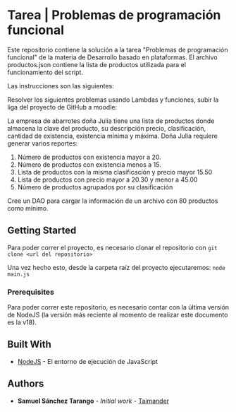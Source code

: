 # Tarea | Problemas de programación funcional

Este repositorio contiene la solución a la tarea "Problemas de programación funcional" de la materia de Desarrollo basado en plataformas. El archivo productos.json contiene la lista de productos utilizada para el funcionamiento del script.

Las instrucciones son las siguientes:


Resolver los siguientes problemas usando Lambdas y funciones, subir la liga del proyecto de GitHub a moodle:

La empresa de abarrotes doña Julia tiene una lista de productos donde almacena la clave del producto, su descripción precio, clasificación, cantidad de existencia, existencia mínima y máxima. Doña Julia requiere generar varios reportes:

1) Número de productos con existencia mayor a 20.
2) Número de productos con existencia menos a 15.
3) Lista de productos con la misma clasificación y precio mayor 15.50
4) Lista de productos con precio mayor a 20.30 y menor a 45.00
5) Número de productos agrupados por su clasificación

Cree un DAO para cargar la información de un archivo con 80 productos como mínimo.

## Getting Started

Para poder correr el proyecto, es necesario clonar el repositorio con
`git clone <url del repositorio>`

Una vez hecho esto, desde la carpeta raíz del proyecto ejecutaremos:
`node main.js`

### Prerequisites

Para poder correr este repositorio, es necesario contar con la última versión de NodeJS (la versión más reciente al momento de realizar este documento es la v18).

## Built With

* [NodeJS](https://nodejs.org) - El entorno de ejecución de JavaScript

## Authors

* **Samuel Sánchez Tarango** - *Initial work* - [Taimander](https://github.com/Taimander)

